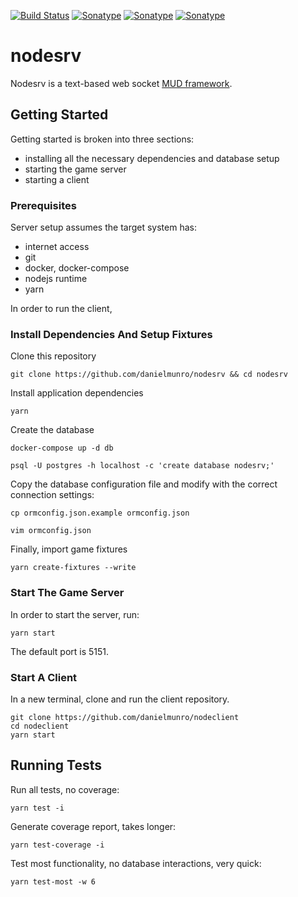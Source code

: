 [![Build Status](https://travis-ci.org/danielmunro/nodesrv.svg?branch=master)](https://travis-ci.org/danielmunro/nodesrv) [![Sonatype](https://sonarcloud.io/api/project_badges/measure?project=nodesrv&metric=coverage)](https://sonarcloud.io/dashboard?id=nodesrv) [![Sonatype](https://sonarcloud.io/api/project_badges/measure?project=nodesrv&metric=sqale_rating)](https://sonarcloud.io/dashboard?id=nodesrv)  [![Sonatype](https://sonarcloud.io/api/project_badges/measure?project=nodesrv&metric=security_rating)](https://sonarcloud.io/dashboard?id=nodesrv)

# nodesrv
Nodesrv is a text-based web socket [MUD framework](https://en.wikipedia.org/wiki/MUD).

## Getting Started

Getting started is broken into three sections:
  * installing all the necessary dependencies and database setup
  * starting the game server
  * starting a client

### Prerequisites

Server setup assumes the target system has:
  * internet access
  * git
  * docker, docker-compose
  * nodejs runtime
  * yarn

In order to run the client, 

### Install Dependencies And Setup Fixtures

Clone this repository

```
git clone https://github.com/danielmunro/nodesrv && cd nodesrv
```

Install application dependencies

```
yarn
```

Create the database

```
docker-compose up -d db

psql -U postgres -h localhost -c 'create database nodesrv;'
```

Copy the database configuration file and modify with the correct connection settings:

```
cp ormconfig.json.example ormconfig.json

vim ormconfig.json
```

Finally, import game fixtures

```
yarn create-fixtures --write
```

### Start The Game Server

In order to start the server, run:

```
yarn start
```

The default port is 5151.

### Start A Client

In a new terminal, clone and run the client repository.

```
git clone https://github.com/danielmunro/nodeclient
cd nodeclient
yarn start
```

## Running Tests

Run all tests, no coverage:

```
yarn test -i
```

Generate coverage report, takes longer:

```
yarn test-coverage -i
```

Test most functionality, no database interactions, very quick:

```
yarn test-most -w 6
```
